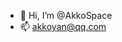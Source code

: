 - 👋 Hi, I’m @AkkoSpace
- 📫 akkoyan@qq.com

<!---
AkkoSpace/AkkoSpace is a ✨ special ✨ repository because its `README.md` (this file) appears on your GitHub profile.
You can click the Preview link to take a look at your changes.
--->
